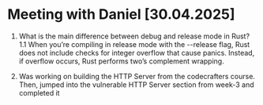 # Meeting with Daniel [30.04.2025]

1. What is the main difference between debug and release mode in Rust?
1.1 When you’re compiling in release mode with the --release flag, Rust does not include checks for integer overflow that cause panics. Instead, if overflow occurs, Rust performs two’s complement wrapping. 

2. Was working on building the HTTP Server from the codecrafters course. Then, jumped into the vulnerable HTTP Server section from week-3 and completed it